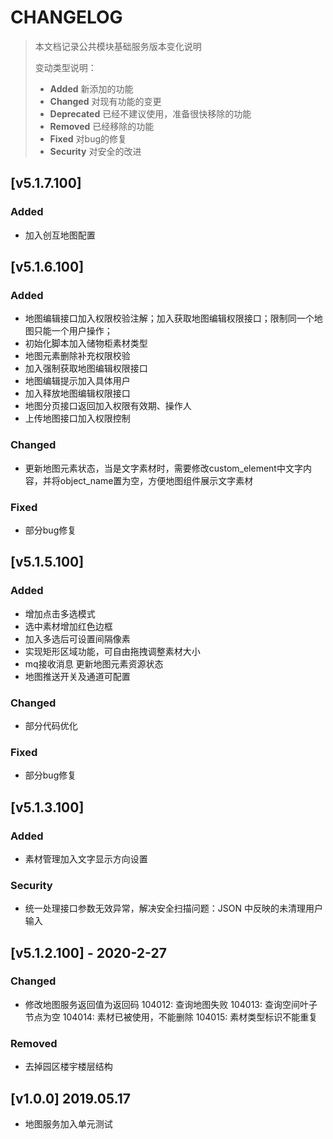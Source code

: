 # CHANGELOG
> 本文档记录公共模块基础服务版本变化说明
>
> 变动类型说明：
>
> - **Added** 新添加的功能
> - **Changed** 对现有功能的变更
> - **Deprecated** 已经不建议使用，准备很快移除的功能
> - **Removed** 已经移除的功能
> - **Fixed** 对bug的修复
> - **Security** 对安全的改进

## [v5.1.7.100]
### Added
  - 加入创互地图配置

## [v5.1.6.100]
### Added
  - 地图编辑接口加入权限校验注解；加入获取地图编辑权限接口；限制同一个地图只能一个用户操作；
  - 初始化脚本加入储物柜素材类型
  - 地图元素删除补充权限校验
  - 加入强制获取地图编辑权限接口
  - 地图编辑提示加入具体用户
  - 加入释放地图编辑权限接口
  - 地图分页接口返回加入权限有效期、操作人
  - 上传地图接口加入权限控制
### Changed
  - 更新地图元素状态，当是文字素材时，需要修改custom_element中文字内容，并将object_name置为空，方便地图组件展示文字素材
### Fixed
  - 部分bug修复
  
## [v5.1.5.100]
### Added
  - 增加点击多选模式
  - 选中素材增加红色边框
  - 加入多选后可设置间隔像素
  - 实现矩形区域功能，可自由拖拽调整素材大小
  - mq接收消息 更新地图元素资源状态
  - 地图推送开关及通道可配置
### Changed
  - 部分代码优化
### Fixed
  - 部分bug修复
  
## [v5.1.3.100]
### Added
  - 素材管理加入文字显示方向设置 
### Security
  - 统一处理接口参数无效异常，解决安全扫描问题：JSON 中反映的未清理用户输入

## [v5.1.2.100] - 2020-2-27
### Changed
  - 修改地图服务返回值为返回码
      104012: 查询地图失败
      104013: 查询空间叶子节点为空
      104014: 素材已被使用，不能删除
      104015: 素材类型标识不能重复
  
### Removed
  - 去掉园区楼宇楼层结构
  
## [v1.0.0] 2019.05.17
- 地图服务加入单元测试
